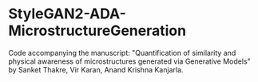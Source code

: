 # StyleGAN2-ADA-MicrostructureGeneration
Code accompanying the manuscript: "Quantification of similarity and physical awareness of microstructures generated via Generative Models" by Sanket Thakre, Vir Karan, Anand Krishna Kanjarla.  
